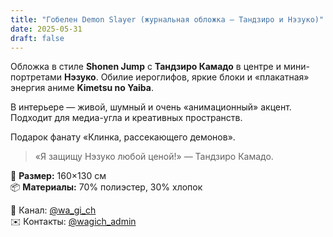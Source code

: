 ```yaml
---
title: "Гобелен Demon Slayer (журнальная обложка — Тандзиро и Нэзуко)"
date: 2025-05-31
draft: false
---
```


Обложка в стиле **Shonen Jump** с **Тандзиро Камадо** в центре и мини-портретами **Нэзуко**. Обилие иероглифов, яркие блоки и «плакатная» энергия аниме **Kimetsu no Yaiba**.

В интерьере — живой, шумный и очень «анимационный» акцент. Подходит для медиа-угла и креативных пространств.

Подарок фанату «Клинка, рассекающего демонов».

> «Я защищу Нэзуко любой ценой!» — Тандзиро Камадо.

🧵 **Размер:** 160×130 см  
📦 **Материалы:** 70% полиэстер, 30% хлопок  

📣 Канал: [@wa_gi_ch](https://t.me/wa_gi_ch)  
✉️ Контакты: [@wagich_admin](https://t.me/wagich_admin)
